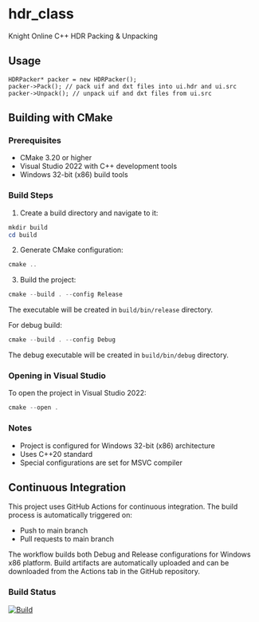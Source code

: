 # hdr_class
Knight Online C++ HDR Packing &amp; Unpacking

## Usage
	HDRPacker* packer = new HDRPacker();  
	packer->Pack(); // pack uif and dxt files into ui.hdr and ui.src  
	packer->Unpack(); // unpack uif and dxt files from ui.src

## Building with CMake

### Prerequisites
- CMake 3.20 or higher
- Visual Studio 2022 with C++ development tools
- Windows 32-bit (x86) build tools

### Build Steps

1. Create a build directory and navigate to it:
```powershell
mkdir build
cd build
```

2. Generate CMake configuration:
```powershell
cmake ..
```

3. Build the project:
```powershell
cmake --build . --config Release
```

The executable will be created in `build/bin/release` directory.

For debug build:
```powershell
cmake --build . --config Debug
```

The debug executable will be created in `build/bin/debug` directory.

### Opening in Visual Studio
To open the project in Visual Studio 2022:
```powershell
cmake --open .
```

### Notes
- Project is configured for Windows 32-bit (x86) architecture
- Uses C++20 standard
- Special configurations are set for MSVC compiler

## Continuous Integration

This project uses GitHub Actions for continuous integration. The build process is automatically triggered on:
- Push to main branch
- Pull requests to main branch

The workflow builds both Debug and Release configurations for Windows x86 platform. Build artifacts are automatically uploaded and can be downloaded from the Actions tab in the GitHub repository.

### Build Status
[![Build](https://github.com/seukaiwokeo/hdr_class/actions/workflows/build.yml/badge.svg)](https://github.com/seukaiwokeo/hdr_class/actions/workflows/build.yml)

